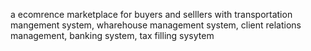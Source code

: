 a ecomrence marketplace for buyers and selllers with transportation mangement system, wharehouse management system, client relations management, banking system, tax filling sysytem
